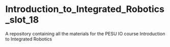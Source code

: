 # Introduction_to_Integrated_Robotics_slot_18
A repository containing all the materials for the PESU IO course Introduction to Integrated Robotics
